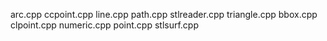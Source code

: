 




arc.cpp   ccpoint.cpp  line.cpp     path.cpp   stlreader.cpp  triangle.cpp
bbox.cpp  clpoint.cpp  numeric.cpp  point.cpp  stlsurf.cpp


